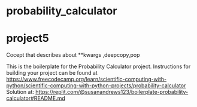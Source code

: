 # probability_calculator   
# project5   
 Cocept that describes about **kwargs ,deepcopy,pop   
 
This is the boilerplate for the Probability Calculator project. Instructions for building your project can be found at https://www.freecodecamp.org/learn/scientific-computing-with-python/scientific-computing-with-python-projects/probability-calculator    
Solution at: https://replit.com/@susanandrews123/boilerplate-probability-calculator#README.md   

